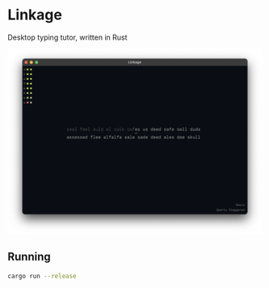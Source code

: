 # Linkage

Desktop typing tutor, written in Rust

![](./training.png)

## Running

```bash
cargo run --release
```
